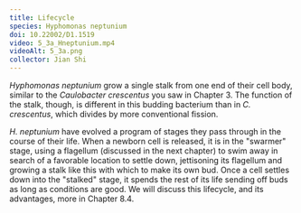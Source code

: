 ```yaml
---
title: Lifecycle
species: Hyphomonas neptunium 
doi: 10.22002/D1.1519
video: 5_3a_Hneptunium.mp4
videoAlt: 5_3a.png
collector: Jian Shi
---
```


*Hyphomonas neptunium* grow a single stalk from one end of their cell body, similar to the *Caulobacter crescentus* you saw in Chapter 3. The function of the stalk, though, is different in this budding bacterium than in *C. crescentus*, which divides by more conventional fission.

*H. neptunium* have evolved a program of stages they pass through in the course of their life. When a newborn cell is released, it is in the "swarmer" stage, using a flagellum (discussed in the next chapter) to swim away in search of a favorable location to settle down, jettisoning its flagellum and growing a stalk like this with which to make its own bud. Once a cell settles down into the "stalked" stage, it spends the rest of its life sending off buds as long as conditions are good. We will discuss this lifecycle, and its advantages, more in Chapter 8.4.


